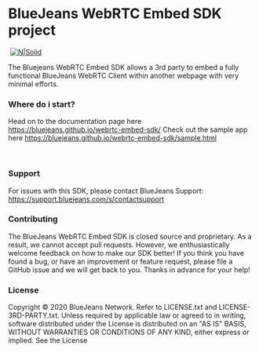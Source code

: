 # BlueJeans WebRTC Embed SDK project
​
[![N|Solid](https://raw.githubusercontent.com/bluejeans/sdk-webrtc-meetings/master/media/BlueJeans_Mark.png)](https://www.bluejeans.com/)


The Bluejeans WebRTC Embed SDK allows a 3rd party to embed a fully functional BlueJeans WebRTC Client within another webpage with very minimal efforts.


### Where do i start?
Head on to the documentation page here https://bluejeans.github.io/webrtc-embed-sdk/
Check out the sample app here https://bluejeans.github.io/webrtc-embed-sdk/sample.html

​
### Support
For issues with this SDK, please contact BlueJeans Support: https://support.bluejeans.com/s/contactsupport


### Contributing
The BlueJeans WebRTC Embed SDK is closed source and proprietary. As a result, we cannot accept pull requests.
However, we enthusiastically welcome feedback on how to make our SDK better! If you think you have found a bug, or have an improvement or feature request, please file a GitHub issue and we will get back to you.
Thanks in advance for your help!


### License
Copyright © 2020 BlueJeans Network. Refer to LICENSE.txt and LICENSE-3RD-PARTY.txt.
Unless required by applicable law or agreed to in writing, software distributed under the License is distributed on an "AS IS" BASIS, WITHOUT WARRANTIES OR CONDITIONS OF ANY KIND, either express or implied. See the License 
